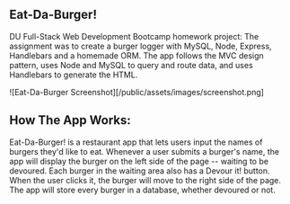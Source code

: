 ## Eat-Da-Burger!

DU Full-Stack Web Development Bootcamp homework project: The assignment was to create a burger logger with MySQL, Node, Express, Handlebars and a homemade ORM. The app follows the MVC design pattern, uses Node and MySQL to query and route data, and uses Handlebars to generate the HTML.

![Eat-Da-Burger Screenshot][/public/assets/images/screenshot.png]

## How The App Works:
Eat-Da-Burger! is a restaurant app that lets users input the names of burgers they'd like to eat. Whenever a user submits a burger's name, the app will display the burger on the left side of the page -- waiting to be devoured. Each burger in the waiting area also has a Devour it! button. When the user clicks it, the burger will move to the right side of the page. The app will store every burger in a database, whether devoured or not.